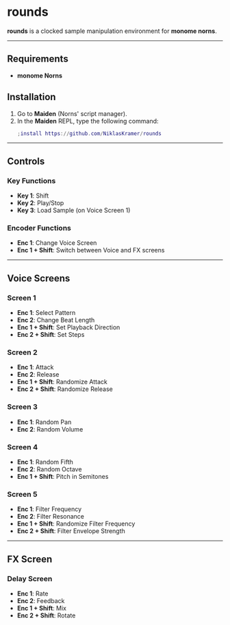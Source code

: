 # rounds

**rounds** is a clocked sample manipulation environment for **monome norns**.

---

## Requirements
- **monome Norns** 

## Installation
1. Go to **Maiden** (Norns' script manager).
2. In the **Maiden** REPL, type the following command:
   ```lua
   ;install https://github.com/NiklasKramer/rounds

---

## Controls

### Key Functions
- **Key 1**: Shift
- **Key 2**: Play/Stop
- **Key 3**: Load Sample (on Voice Screen 1)

### Encoder Functions
- **Enc 1**: Change Voice Screen
- **Enc 1 + Shift**: Switch between Voice and FX screens

---

## Voice Screens

### Screen 1
- **Enc 1**: Select Pattern
- **Enc 2**: Change Beat Length
- **Enc 1 + Shift**: Set Playback Direction
- **Enc 2 + Shift**: Set Steps

### Screen 2
- **Enc 1**: Attack
- **Enc 2**: Release
- **Enc 1 + Shift**: Randomize Attack
- **Enc 2 + Shift**: Randomize Release

### Screen 3
- **Enc 1**: Random Pan
- **Enc 2**: Random Volume

### Screen 4
- **Enc 1**: Random Fifth
- **Enc 2**: Random Octave
- **Enc 1 + Shift**: Pitch in Semitones

### Screen 5
- **Enc 1**: Filter Frequency
- **Enc 2**: Filter Resonance
- **Enc 1 + Shift**: Randomize Filter Frequency
- **Enc 2 + Shift**: Filter Envelope Strength

---

## FX Screen

### Delay Screen
- **Enc 1**: Rate
- **Enc 2**: Feedback
- **Enc 1 + Shift**: Mix
- **Enc 2 + Shift**: Rotate
